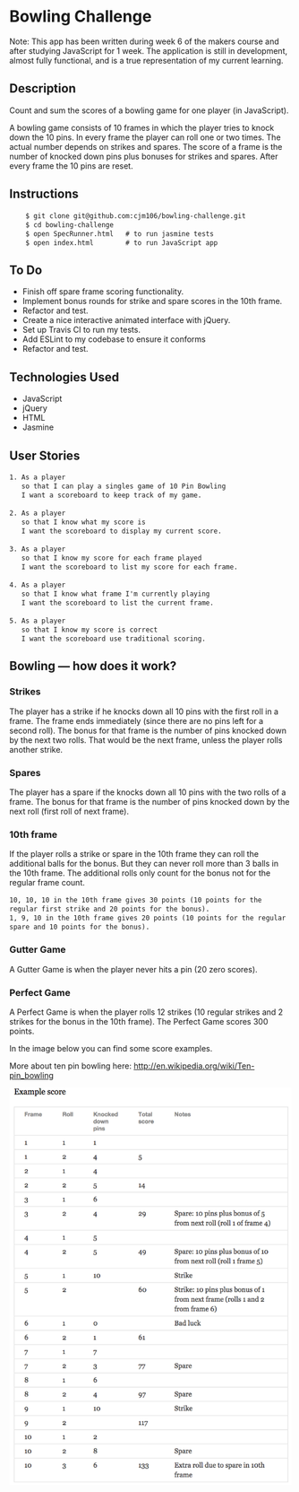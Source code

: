 Bowling Challenge
=================

Note:  This app has been written during week 6 of the makers course and after studying JavaScript for 1 week.
The application is still in development, almost fully functional, and is a true representation of my current learning.

Description
-------

Count and sum the scores of a bowling game for one player (in JavaScript).

A bowling game consists of 10 frames in which the player tries to knock down the 10 pins. In every frame the player can roll one or two times. The actual number depends on strikes and spares. The score of a frame is the number of knocked down pins plus bonuses for strikes and spares. After every frame the 10 pins are reset.


Instructions
-------

```
    $ git clone git@github.com:cjm106/bowling-challenge.git
    $ cd bowling-challenge
    $ open SpecRunner.html   # to run jasmine tests
    $ open index.html        # to run JavaScript app

```    

To Do
-------
  * Finish off spare frame scoring functionality.
  * Implement bonus rounds for strike and spare scores in the 10th frame.
  * Refactor and test.
  * Create a nice interactive animated interface with jQuery.
  * Set up Travis CI to run my tests.
  * Add ESLint to my codebase to ensure it conforms
  * Refactor and test.

 Technologies Used
-------

 * JavaScript
 * jQuery
 * HTML
 * Jasmine

User Stories
-------

```
1. As a player
   so that I can play a singles game of 10 Pin Bowling
   I want a scoreboard to keep track of my game.

2. As a player
   so that I know what my score is
   I want the scoreboard to display my current score.

3. As a player
   so that I know my score for each frame played
   I want the scoreboard to list my score for each frame.

4. As a player
   so that I know what frame I'm currently playing
   I want the scoreboard to list the current frame.

5. As a player
   so that I know my score is correct
   I want the scoreboard use traditional scoring.

 ```  

## Bowling — how does it work?

### Strikes

The player has a strike if he knocks down all 10 pins with the first roll in a frame. The frame ends immediately (since there are no pins left for a second roll). The bonus for that frame is the number of pins knocked down by the next two rolls. That would be the next frame, unless the player rolls another strike.

### Spares

The player has a spare if the knocks down all 10 pins with the two rolls of a frame. The bonus for that frame is the number of pins knocked down by the next roll (first roll of next frame).

### 10th frame

If the player rolls a strike or spare in the 10th frame they can roll the additional balls for the bonus. But they can never roll more than 3 balls in the 10th frame. The additional rolls only count for the bonus not for the regular frame count.

    10, 10, 10 in the 10th frame gives 30 points (10 points for the regular first strike and 20 points for the bonus).
    1, 9, 10 in the 10th frame gives 20 points (10 points for the regular spare and 10 points for the bonus).

### Gutter Game

A Gutter Game is when the player never hits a pin (20 zero scores).

### Perfect Game

A Perfect Game is when the player rolls 12 strikes (10 regular strikes and 2 strikes for the bonus in the 10th frame). The Perfect Game scores 300 points.

In the image below you can find some score examples.

More about ten pin bowling here: http://en.wikipedia.org/wiki/Ten-pin_bowling

![Ten Pin Score Example](images/example_ten_pin_scoring.png)
